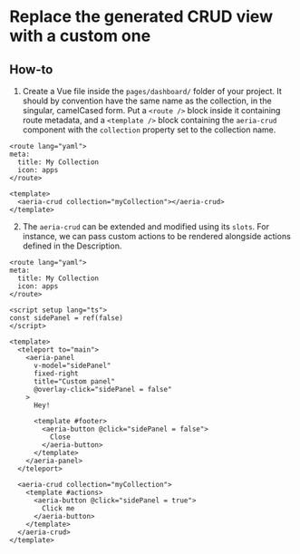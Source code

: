 # Replace the generated CRUD view with a custom one

## How-to

1. Create a Vue file inside the `pages/dashboard/` folder of your project. It should by convention have the same name as the collection, in the singular, camelCased form. Put a `<route />` block inside it containing route metadata, and a `<template />` block containing the `aeria-crud` component with the `collection` property set to the collection name.

```vue
<route lang="yaml">
meta:
  title: My Collection
  icon: apps
</route>

<template>
  <aeria-crud collection="myCollection"></aeria-crud>
</template>
```

2. The `aeria-crud` can be extended and modified using its `slots`. For instance, we can pass custom actions to be rendered alongside actions defined in the Description.

```vue
<route lang="yaml">
meta:
  title: My Collection
  icon: apps
</route>

<script setup lang="ts">
const sidePanel = ref(false)
</script>

<template>
  <teleport to="main">
    <aeria-panel
      v-model="sidePanel"
      fixed-right
      title="Custom panel"
      @overlay-click="sidePanel = false"
    >
      Hey!

      <template #footer>
        <aeria-button @click="sidePanel = false">
          Close
        </aeria-button>
      </template>
    </aeria-panel>
  </teleport>

  <aeria-crud collection="myCollection">
    <template #actions>
      <aeria-button @click="sidePanel = true">
        Click me
      </aeria-button>
    </template>
  </aeria-crud>
</template>
```

